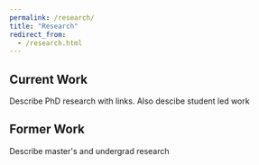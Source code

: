 ```yaml
---
permalink: /research/
title: "Research"
redirect_from: 
  - /research.html
---
```


Current Work
-----

Describe PhD research with links. Also descibe student led work

Former Work
-----

Describe master's and undergrad research

